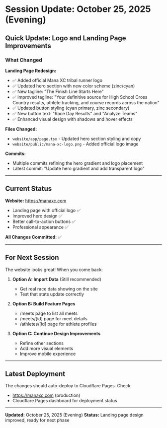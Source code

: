 # Session Update: October 25, 2025 (Evening)

## Quick Update: Logo and Landing Page Improvements

### What Changed

**Landing Page Redesign:**
- ✅ Added official Mana XC tribal runner logo
- ✅ Updated hero section with new color scheme (zinc/cyan)
- ✅ New tagline: "The Finish Line Starts Here"
- ✅ Improved tagline: "Your definitive source for High School Cross Country results, athlete tracking, and course records across the nation"
- ✅ Updated button styling (cyan primary, zinc secondary)
- ✅ New button text: "Race Day Results" and "Analyze Teams"
- ✅ Enhanced visual design with shadows and hover effects

**Files Changed:**
- `website/app/page.tsx` - Updated hero section styling and copy
- `website/public/mana-xc-logo.png` - Added official logo image

**Commits:**
- Multiple commits refining the hero gradient and logo placement
- Latest commit: "Update hero gradient and add transparent logo"

---

## Current Status

**Website:** https://manaxc.com
- Landing page with official logo ✅
- Improved hero design ✅
- Better call-to-action buttons ✅
- Professional appearance ✅

**All Changes Committed:** ✅

---

## For Next Session

The website looks great! When you come back:

1. **Option A: Import Data** (Still recommended)
   - Get real race data showing on the site
   - Test that stats update correctly

2. **Option B: Build Feature Pages**
   - /meets page to list all meets
   - /meets/[id] page for meet details
   - /athletes/[id] page for athlete profiles

3. **Option C: Continue Design Improvements**
   - Refine other sections
   - Add more visual elements
   - Improve mobile experience

---

## Latest Deployment

The changes should auto-deploy to Cloudflare Pages. Check:
- https://manaxc.com (production)
- Cloudflare Pages dashboard for deployment status

---

**Updated:** October 25, 2025 (Evening)
**Status:** Landing page design improved, ready for next phase
